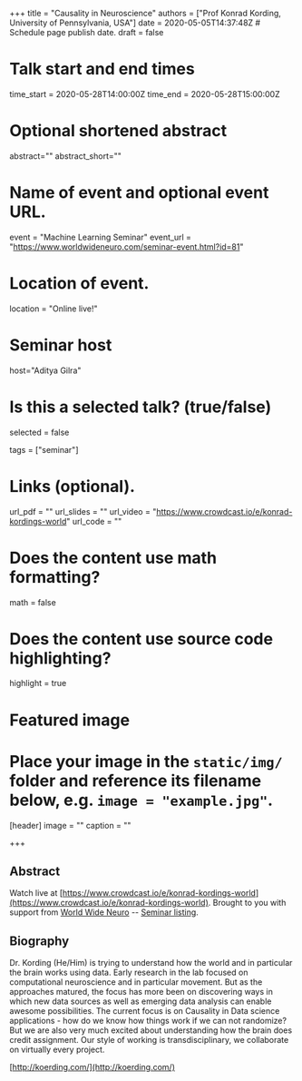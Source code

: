 +++
title = "Causality in Neuroscience"
authors = ["Prof Konrad Kording, University of Pennsylvania, USA"]
date = 2020-05-05T14:37:48Z  # Schedule page publish date.
draft = false

# Talk start and end times
time_start = 2020-05-28T14:00:00Z
time_end = 2020-05-28T15:00:00Z

# Optional shortened abstract
abstract=""
abstract_short=""

# Name of event and optional event URL.
event = "Machine Learning Seminar"
event_url = "https://www.worldwideneuro.com/seminar-event.html?id=81"

# Location of event.
location = "Online live!"

# Seminar host
host="Aditya Gilra"

# Is this a selected talk? (true/false)
selected = false

tags = ["seminar"]

# Links (optional).
url_pdf = ""
url_slides = ""
url_video = "https://www.crowdcast.io/e/konrad-kordings-world"
url_code = ""

# Does the content use math formatting?
math = false

# Does the content use source code highlighting?
highlight = true

# Featured image
# Place your image in the `static/img/` folder and reference its filename below, e.g. `image = "example.jpg"`.
[header]
image = ""
caption = ""

+++

## Abstract

Watch live at [https://www.crowdcast.io/e/konrad-kordings-world](https://www.crowdcast.io/e/konrad-kordings-world).
Brought to you with support from [World Wide Neuro](https://www.worldwideneuro.com) -- [Seminar listing](https://www.worldwideneuro.com/seminar-event.html?id=81).

## Biography

Dr. Kording (He/Him) is trying to understand how the world and in particular the brain works using data. Early research in the lab focused on computational neuroscience and in particular movement. But as the approaches matured, the focus has more been on discovering ways in which new data sources as well as emerging data analysis can enable awesome possibilities. The current focus is on Causality in Data science applications - how do we know how things work if we can not randomize? But we are also very much excited about understanding how the brain does credit assignment. Our style of working is transdisciplinary, we collaborate on virtually every project.  
  
[http://koerding.com/](http://koerding.com/)
